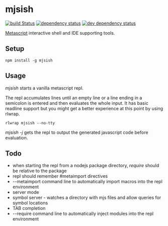 # mjsish
[![build Status][travis-ci-img]][travis-ci-link]
[![dependency status][dm-status-img]][dm-status-link]
[![dev dependency status][dev-dm-status-img]][dev-dm-status-link]

[Metascript][metascript] interactive shell and IDE supporting tools.

## Setup

```
npm install -g mjsish
```

## Usage

_mjsish_ starts a vanilla metascript repl.

The repl accumulates lines until an empty line or a line ending in a semicolon is entered and then evaluates the whole input. It has basic readline support but you might get a better experience at this point by using rlwrap.

```
rlwrap mjsish --no-tty
```

_mjsish -j_ gets the repl to output the generated javascript code before evaluation.

## Todo

* when starting the repl from a nodejs package directory, _require_ should be relative to the package
* repl should remember #metaimport directives
* --metaimport command line to automatically import macros into the repl environment
* server mode
 * symbol server - watches a directory with mjs files and allow queries for symbol locations
* TAB completion
* --require command line to automatically inject modules into the repl environment

[travis-ci-img]: https://travis-ci.org/bamboo/mjsish.svg?branch=master
[travis-ci-link]: https://travis-ci.org/bamboo/mjsish
[dm-status-img]: https://david-dm.org/bamboo/mjsish.svg
[dm-status-link]: https://david-dm.org/bamboo/mjsish
[dev-dm-status-img]: https://david-dm.org/bamboo/mjsish/dev-status.svg
[dev-dm-status-link]: https://david-dm.org/bamboo/mjsish#info=devDependencies
[metascript]: https://github.com/massimiliano-mantione/metascript
